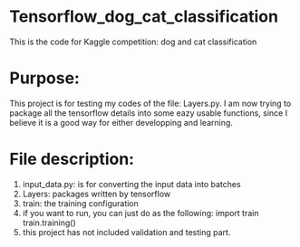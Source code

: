 # Tensorflow_dog_cat_classification
This is the code for Kaggle competition:  dog and cat classification

# Purpose:
This project is for testing my codes of the file: Layers.py.
I am now trying to package all the tensorflow details into some eazy usable functions,
since I believe it is a good way for either developping and learning.

# File description:
1. input_data.py: is for converting the input data into batches
2. Layers: packages written by tensorflow
3. train: the training configuration
4. if you want to run, you can just do as the following:
   import train
   train.training()
5. this project has not included validation and testing part.
